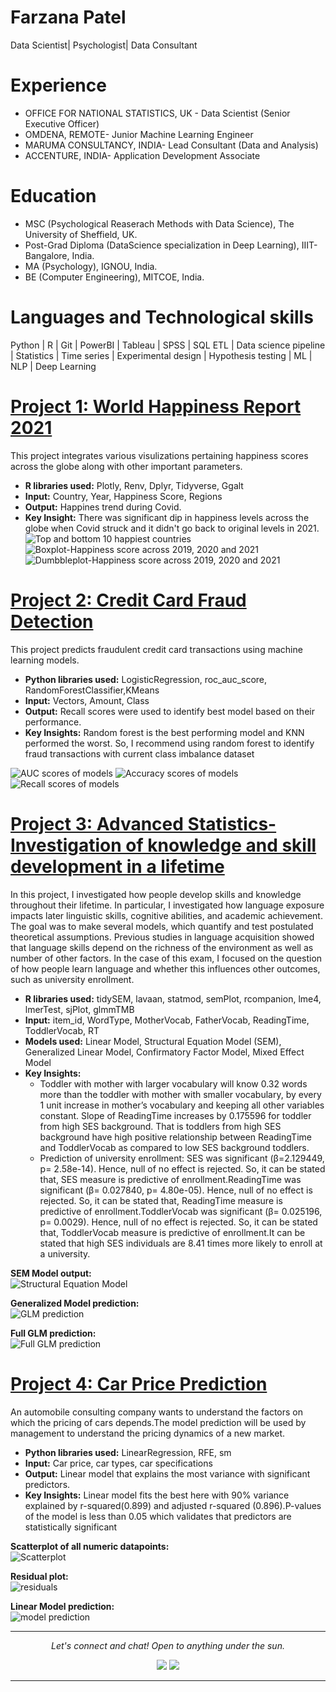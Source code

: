 
# Farzana Patel
 Data Scientist| Psychologist| Data Consultant
 
# Experience
* OFFICE FOR NATIONAL STATISTICS, UK - Data Scientist (Senior Executive Officer)
* OMDENA, REMOTE- Junior Machine Learning Engineer
* MARUMA CONSULTANCY, INDIA- Lead Consultant (Data and Analysis)
* ACCENTURE, INDIA- Application Development Associate
 
# Education
* MSC (Psychological Reaserach Methods with Data Science), The University of Sheffield, UK.
* Post-Grad Diploma (DataScience specialization in Deep Learning), IIIT- Bangalore, India.
* MA (Psychology), IGNOU, India.
* BE (Computer Engineering), MITCOE, India.

# Languages and Technological skills
 Python | R | Git | PowerBI | Tableau | SPSS | SQL 
 ETL | Data science pipeline | Statistics | Time series | Experimental design | Hypothesis testing | ML | NLP | Deep Learning

# [Project 1: World Happiness Report 2021](https://farz1313.github.io/farzana_patel_psy6422/)

This project integrates various visulizations pertaining happiness scores across the globe along with other important parameters.
* **R libraries used:** Plotly, Renv, Dplyr, Tidyverse, Ggalt
* **Input:**  Country, Year, Happiness Score, Regions
* **Output:** Happines trend during Covid.
* **Key Insight:** There was significant dip in happiness levels across the globe when Covid struck and it didn't go back to original levels in 2021.
  ![Top and bottom 10 happiest countries](000006.png) 
  ![Boxplot-Happiness score across 2019, 2020 and 2021](000008.png) 
  ![Dumbbleplot-Happiness score across 2019, 2020 and 2021](000007.png) 

# [Project 2: Credit Card Fraud Detection](https://github.com/farz1313/Farz-Projects/tree/main/DS%20Projects/Capstone%20Project)

This project predicts fraudulent credit card transactions using machine learning models.
* **Python libraries used:** LogisticRegression, roc_auc_score, RandomForestClassifier,KMeans
* **Input:**  Vectors, Amount, Class
* **Output:** Recall scores were used to identify best model based on their performance.
* **Key Insights:** Random forest is the best performing model and KNN performed the worst. So, I recommend using random forest to identify fraud transactions with current class imbalance dataset

![AUC scores of models](AUC%20scores%20of%20models.PNG)
![Accuracy scores of models](Accuracy%20scores%20of%20models.PNG)
![Recall scores of models](Recall%20scores%20of%20models.PNG)

# [Project 3: Advanced Statistics- Investigation of knowledge and skill development in a lifetime](https://rpubs.com/FarzanaPatel/adv_stats)

In this project, I investigated how people develop skills and knowledge throughout their lifetime. In particular, I investigated how language exposure impacts later linguistic skills, cognitive abilities, and academic achievement. The goal was to make several models, which quantify and test postulated theoretical assumptions.
Previous studies in language acquisition showed that language skills depend on the richness of the environment as well as number of other factors. In the case of this exam, I focused on the question of how people learn language and whether this influences other outcomes, such as university enrollment.

* **R libraries used:** tidySEM, lavaan, statmod, semPlot, rcompanion, lme4, lmerTest, sjPlot, glmmTMB
* **Input:** item_id, WordType, MotherVocab, FatherVocab, ReadingTime, ToddlerVocab, RT 
* **Models used:** Linear Model, Structural Equation Model (SEM), Generalized Linear Model, Confirmatory Factor Model, Mixed Effect Model
* **Key Insights:** 
    - Toddler with mother with larger vocabulary will know 0.32 words more than the toddler with mother with smaller vocabulary, by every 1 unit increase in mother’s vocabulary and keeping all other variables constant. Slope of ReadingTime increases by 0.175596 for toddler from high SES background. That is toddlers from high SES background have high positive relationship between ReadingTime and ToddlerVocab as compared to low SES background toddlers.
    - Prediction of university enrollment: SES was significant (β=2.129449, p= 2.58e-14). Hence, null of no effect is rejected. So, it can be stated that, SES measure is predictive of enrollment.ReadingTime was significant (β= 0.027840, p= 4.80e-05). Hence, null of no effect is rejected. So, it can be stated that, ReadingTime measure is predictive of enrollment.ToddlerVocab was significant (β= 0.025196, p= 0.0029). Hence, null of no effect is rejected. So, it can be stated that, ToddlerVocab measure is predictive of enrollment.It can be stated that high SES individuals are 8.41 times more likely to enroll at a university.

**SEM Model output:**  
![Structural Equation Model](SEM.PNG)

**Generalized Model prediction:**  
![GLM prediction](glm.PNG)

**Full GLM prediction:**  
![Full GLM prediction](glm2.PNG)  

# [Project 4: Car Price Prediction](https://github.com/farz1313/FarzProjects/blob/main/DS%20Projects/Machine%20Learning/Car%20Price%20Prediction/car%20price%20assignment.ipynb)

An automobile consulting company wants to understand the factors on which the pricing of cars depends.The model prediction will be used by management to understand the pricing dynamics of a new market.
* **Python libraries used:** LinearRegression, RFE, sm 
* **Input:**  Car price, car types, car specifications
* **Output:** Linear model that explains the most variance with significant predictors.
* **Key Insights:** Linear model fits the best here with 90% variance explained by r-squared(0.899) and adjusted r-squared (0.896).P-values of the model is less than 0.05 which validates that predictors are statistically significant

**Scatterplot of all numeric datapoints:**  
![Scatterplot](Scatterplot%20of%20all%20numeric%20variables.PNG)

**Residual plot:**  
![residuals](residual.PNG)

**Linear Model prediction:**  
![model prediction](model%20prediction.PNG)

<hr>
<p align="center">
  <i>Let's connect and chat! Open to anything under the sun.</i>

  <p align="center">
    <a href="https://www.linkedin.com/in/farzanapatel/" alt="Linkedin"><img src="https://raw.githubusercontent.com/jayehernandez/jayehernandez/3f5402efef9a0ae89211a6e04609558e862ca616/readme/linkedin-fill.svg"></a>
    <a href="mailto:pfarzana1313@gmail.com" alt="Contact me"><img src="https://raw.githubusercontent.com/jayehernandez/jayehernandez/3f5402efef9a0ae89211a6e04609558e862ca616/readme/mail-fill.svg"></a>
<hr>
<!--
```markdown
Syntax highlighted code block

# Header 1
## Header 2
### Header 3

- Bulleted
- List

1. Numbered
2. List

**Bold** and _Italic_ and `Code` text

[Link](url) and ![Image](src)
```

For more details see [GitHub Flavored Markdown](https://guides.github.com/features/mastering-markdown/).
-->
